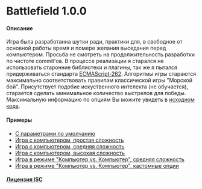 # Battlefield 1.0.0

#### Описание
Игра была разработанна шутки ради, практики для, в свободное от основной работы время и помере желания выседания перед компьютером. Просьба не смотреть на продолжительность разработки по чистоте commit'ов. В процессе реализации я старался не использовать старонние библиотеки и плагины, так же я пытался придерживаться стандарта [ECMAScript-262](http://www.ecma-international.org/ecma-262/5.1/).
Алгоритмы игры стараются максимально соответствовать правилам классической игры "Морской бой". Присутствует подобие искуственного интелекта (не обучается), старается сделать минимальное количество выстрелов для победы.
Максимальную информацию по опциям Вы можите увидеть в [исходном коде](https://github.com/alx2das/battlefield-js/tree/master/src).

#### Примеры
* [С параметрами по умолчанию](https://github.com/alx2das/battlefield-js/blob/master/examples/default_options.html)
* [Игра с компьютером, простая сложность](https://github.com/alx2das/battlefield-js/blob/master/examples/player_to_brain.easy.html)
* [Игра с компьютером, средняя сложность](https://github.com/alx2das/battlefield-js/blob/master/examples/player_to_brain.middle.html)
* [Игра с компьютером, высокая сложность](https://github.com/alx2das/battlefield-js/blob/master/examples/player_to_brain.hard.html)
* [Игра в режиме "Компьютер vs. Компьютер", средняя сложность](https://github.com/alx2das/battlefield-js/blob/master/examples/brain_to_brain.middle.html)
* [Игра в режиме "Компьютер vs. Компьютер", кастомные опции](https://github.com/alx2das/battlefield-js/blob/master/examples/brain_to_brain.infinity.max_options.html)

#### [Лицензия ISC](https://ru.wikipedia.org/wiki/%D0%9B%D0%B8%D1%86%D0%B5%D0%BD%D0%B7%D0%B8%D1%8F_ISC)